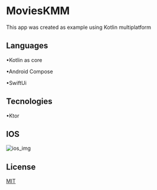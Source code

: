 # MoviesKMM
This app was created as example using Kotlin multiplatform

## Languages

•Kotlin as core

•Android Compose

•SwiftUi

## Tecnologies

•Ktor

## IOS
![ios_img](https://user-images.githubusercontent.com/6327148/225204986-53c9ccbc-c36e-4284-a0e9-f03cd30b3804.png)


## License

[MIT](https://choosealicense.com/licenses/mit/)
